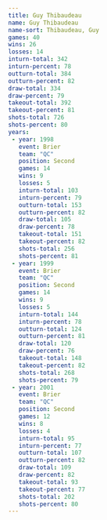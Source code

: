 ```yaml
---
title: Guy Thibaudeau
name: Guy Thibaudeau
name-sort: Thibaudeau, Guy
games: 40
wins: 26
losses: 14
inturn-total: 342
inturn-percent: 78
outturn-total: 384
outturn-percent: 82
draw-total: 334
draw-percent: 79
takeout-total: 392
takeout-percent: 81
shots-total: 726
shots-percent: 80
years:
 - year: 1998
   event: Brier
   team: "QC"
   position: Second
   games: 14
   wins: 9
   losses: 5
   inturn-total: 103
   inturn-percent: 79
   outturn-total: 153
   outturn-percent: 82
   draw-total: 105
   draw-percent: 78
   takeout-total: 151
   takeout-percent: 82
   shots-total: 256
   shots-percent: 81
 - year: 1999
   event: Brier
   team: "QC"
   position: Second
   games: 14
   wins: 9
   losses: 5
   inturn-total: 144
   inturn-percent: 78
   outturn-total: 124
   outturn-percent: 81
   draw-total: 120
   draw-percent: 76
   takeout-total: 148
   takeout-percent: 82
   shots-total: 268
   shots-percent: 79
 - year: 2001
   event: Brier
   team: "QC"
   position: Second
   games: 12
   wins: 8
   losses: 4
   inturn-total: 95
   inturn-percent: 77
   outturn-total: 107
   outturn-percent: 82
   draw-total: 109
   draw-percent: 82
   takeout-total: 93
   takeout-percent: 77
   shots-total: 202
   shots-percent: 80
---
```

